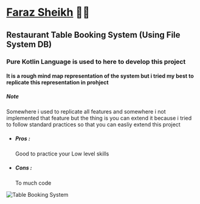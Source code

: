 # [Faraz Sheikh](https://www.farazsheikh.ml/) 👨‍💻  

## Restaurant Table Booking System (Using File System DB)

### Pure Kotlin Language is used to here to develop this project



#### It is a rough mind map representation of the system but i tried my best to replicate this representation in prohject 


##### Note
Somewhere i used to replicate all features and somewhere i not implemented that feature but the thing is you can extend it because i tried to follow standard practices so that you can easliy extend this project

* ##### Pros :
    Good to practice your Low level skills

* ##### Cons :
    To much code



![Table Booking System](https://user-images.githubusercontent.com/61186175/158613704-5e2adf06-3de5-48bd-a34a-244581a9fd64.png)
